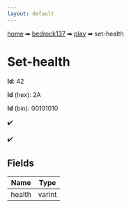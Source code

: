 ```yaml
---
layout: default
---
```


[home](/) ➡ [bedrock137](/protocol/bedrock137) ➡ [play](/protocol/bedrock137/play) ➡ set-health

# Set-health

**Id**: 42

**Id** (hex): 2A

**Id** (bin): 00101010

✔️

✔️

## Fields

Name | Type
---|---
health | varint

